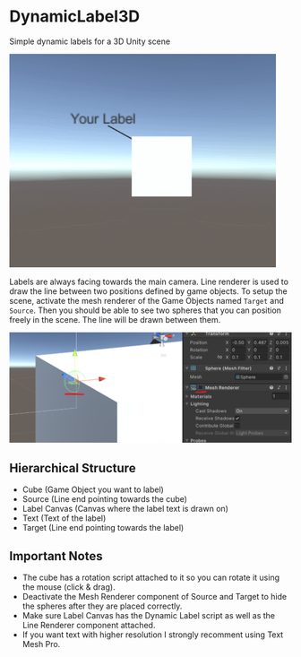 # DynamicLabel3D
 Simple dynamic labels for a 3D Unity scene
 
![dynamic_label_gif](Readme/GIF_DynamicLabels3D.gif)

Labels are always facing towards the main camera. Line renderer is used to draw the line between two positions defined by game objects. To setup the scene, activate the mesh renderer of the Game Objects named `Target` and `Source`. Then you should be able to see two spheres that you can position freely in the scene. The line will be drawn between them.

![dynamic_label_screenshot](Readme/Screenshot_DynamicLabels3D.png)

## Hierarchical Structure
* Cube (Game Object you want to label)
 * Source (Line end pointing towards the cube)
 * Label Canvas (Canvas where the label text is drawn on)
  * Text (Text of the label)
   * Target (Line end pointing towards the label)

## Important Notes
* The cube has a rotation script attached to it so you can rotate it using the mouse (click & drag).
* Deactivate the Mesh Renderer component of Source and Target to hide the spheres after they are placed correctly.
* Make sure Label Canvas has the Dynamic Label script as well as the Line Renderer component attached.
* If you want text with higher resolution I strongly recomment using Text Mesh Pro.
